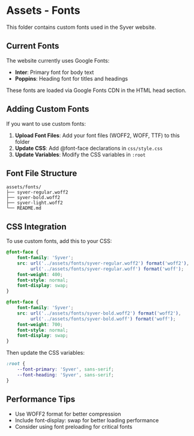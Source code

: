 # Assets - Fonts

This folder contains custom fonts used in the Syver website.

## Current Fonts

The website currently uses Google Fonts:
- **Inter**: Primary font for body text
- **Poppins**: Heading font for titles and headings

These fonts are loaded via Google Fonts CDN in the HTML head section.

## Adding Custom Fonts

If you want to use custom fonts:

1. **Upload Font Files**: Add your font files (WOFF2, WOFF, TTF) to this folder
2. **Update CSS**: Add @font-face declarations in `css/style.css`
3. **Update Variables**: Modify the CSS variables in `:root`

## Font File Structure

```
assets/fonts/
├── syver-regular.woff2
├── syver-bold.woff2
├── syver-light.woff2
└── README.md
```

## CSS Integration

To use custom fonts, add this to your CSS:

```css
@font-face {
    font-family: 'Syver';
    src: url('../assets/fonts/syver-regular.woff2') format('woff2'),
         url('../assets/fonts/syver-regular.woff') format('woff');
    font-weight: 400;
    font-style: normal;
    font-display: swap;
}

@font-face {
    font-family: 'Syver';
    src: url('../assets/fonts/syver-bold.woff2') format('woff2'),
         url('../assets/fonts/syver-bold.woff') format('woff');
    font-weight: 700;
    font-style: normal;
    font-display: swap;
}
```

Then update the CSS variables:

```css
:root {
    --font-primary: 'Syver', sans-serif;
    --font-heading: 'Syver', sans-serif;
}
```

## Performance Tips

- Use WOFF2 format for better compression
- Include font-display: swap for better loading performance
- Consider using font preloading for critical fonts 